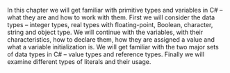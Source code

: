 In this chapter we will get familiar with primitive types and variables in C# – what they are and how to work with them. First we will consider the data types – integer
types, real types with floating-point, Boolean, character, string and object type. We will continue with the variables, with their characteristics, how to declare them,
how they are assigned a value and what a variable initialization is. We will get familiar with the two major sets of data types in C# – value types and reference types.
Finally we will examine different types of literals and their usage.
